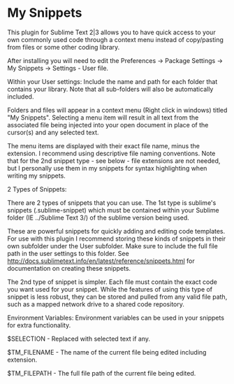 My Snippets
===========

This plugin for Sublime Text 2|3 allows you to have quick access to your own commonly used code through a context menu instead of copy/pasting from files or some other coding library.

After installing you will need to edit the Preferences -> Package Settings -> My Snippets -> Settings - User file.

Within your User settings:
Include the name and path for each folder that contains your library. Note that all sub-folders will also be automatically included.

Folders and files will appear in a context menu (Right click in windows) titled "My Snippets". Selecting a menu item will result in all text from the associated file being injected into your open document in place of the cursor(s) and any selected text.

The menu items are displayed with their exact file name, minus the extension. I recommend using descriptive file naming conventions. Note that for the 2nd snippet type - see below - file extensions are not needed, but I personally use them in my snippets for syntax highlighting when writing my snippets.


2 Types of Snippets:

There are 2 types of snippets that you can use. The 1st type is sublime's snippets (.sublime-snippet) which must be contained within your Sublime folder (IE ../Sublime Text 3/) of the sublime version being used.

These are powerful snippets for quickly adding and editing code templates. For use with this plugin I recommend storing these kinds of snippets in their own subfolder under the User subfolder. Make sure to include the full file path in the user settings to this folder.
See http://docs.sublimetext.info/en/latest/reference/snippets.html for documentation on creating these snippets.

The 2nd type of snippet is simpler. Each file must contain the exact code you want used for your snippet. While the features of using this type of snippet is less robust, they can be stored and pulled from any valid file path, such as a mapped network drive to a shared code repository.

Environment Variables:
Environment variables can be used in your snippets for extra functionality.

$SELECTION - Replaced with selected text if any.

$TM_FILENAME - The name of the current file being edited including extension.

$TM_FILEPATH - The full file path of the current file being edited.

